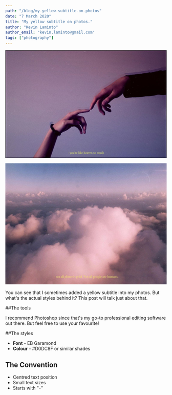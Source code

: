 ```yaml
---
path: "/blog/my-yellow-subtitle-on-photos"
date: "7 March 2020"
title: "My yellow subtitle on photos."
author: "Kevin Laminto"
author_email: "kevin.laminto@gmail.com"
tags: ["photography"]
---
```


![Image 1](./image1.jpg)

![Image 2](./image2.jpg)

You can see that I sometimes added a yellow subtitle into my photos. But what's the actual styles behind it? This post will talk just about that.

##The tools

I recommend Photoshop since that's my go-to professional editing software out there. But feel free to use your favourite!

##The styles

- **Font** - EB Garamond</u>
- **Colour** - #D0DC8F or similar shades

## The Convention

- Centred text position
- Small text sizes
- Starts with "-"